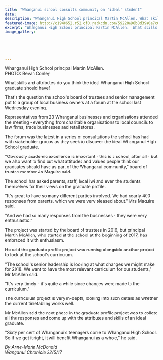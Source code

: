 ```yaml
---
title: "Whanganui school consults community on 'ideal' student"
date: 
description: "Whanganui High School principal Martin McAllen. What skills and attributes do you think the ideal Whanganui High School graduate should have?.."
featured-image: http://c1940652.r52.cf0.rackcdn.com/59220a96b8d39a0a7c000533/Martin-McAllen-chron-photo-ideal-school-22-May.jpg
excerpt: "Whanganui High School principal Martin McAllen.. What skills and attributes do you think the ideal Whanganui High School graduate should have?"
image_gallery:
    
    
    
    
    
---
```


<p><span>Whanganui High School principal Martin McAllen. <br />PHOTO: Bevan Conley</span></p>
<p>What skills and attributes do you think the ideal Whanganui High School graduate should have?</p>
<p>That's the question the school's board of trustees and senior management put to a group of local business owners at a forum at the school last Wednesday evening.</p>
<p>Representatives from 23 Whanganui businesses and organisations attended the meeting - everything from charitable organisations to local councils to law firms, trade businesses and retail stores.</p>
<p>The forum was the latest in a series of consultations the school has had with stakeholder groups as they seek to discover the ideal Whanganui High School graduate.</p>
<p>"Obviously academic excellence is important - this is a school, after all - but we also want to find out what attitudes and values people think our graduates should have as part of the Whanganui community," board of trustee member Jo Maguire said.</p>
<p>The school has asked parents, staff, local iwi and even the students themselves for their views on the graduate profile.</p>
<p>"It's great to have so many different parties involved. We had nearly 400 responses from parents, which we were very pleased about," Mrs Maguire said.</p>
<p>"And we had so many responses from the businesses - they were very enthusiastic."</p>
<p>The project was started by the board of trustees in 2016, but principal Martin McAllen, who started at the school at the beginning of 2017, has embraced it with enthusiasm. &nbsp;</p>
<p>He said the graduate profile project was running alongside another project to look at the school's curriculum.</p>
<p>"The school's senior leadership is looking at what changes we might make for 2018. We want to have the most relevant curriculum for our students," Mr McAllen said.</p>
<p>"It's very timely - it's quite a while since changes were made to the curriculum."</p>
<p>The curriculum project is very in-depth, looking into such details as whether the current timetabling works well.</p>
<p>Mr McAllen said the next phase in the graduate profile project was to collate all the responses and come up with the attributes and skills of an ideal graduate.</p>
<p>"Sixty per cent of Whanganui's teenagers come to Whanganui High School. So if we get it right, it will benefit Whanganui as a whole," he said.</p>
<p class="clear syndicator"><em>By Anne-Marie McDonald</em><br /><em>Wanganui Chronicle 22/5/17</em></p>

